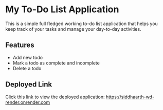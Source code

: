 # My To-Do List Application

This is a simple full fledged working to-do list 
application that helps you keep track of your
tasks and manage your day-to-day activities.

## Features

- Add new todo
- Mark a todo as complete and incomplete
- Delete a todo

## Deployed Link

Click this link to view the deployed application:
https://siddhaarth-wd-render.onrender.com 